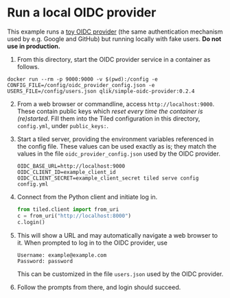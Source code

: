 # Run a local OIDC provider

This example runs a [toy OIDC provider][] (the same authentication mechanism
used by e.g. Google and GitHub) but running locally with fake users. **Do not
use in production.**

1. From this directory, start the OIDC provider service in a container as
   follows.

```
docker run --rm -p 9000:9000 -v $(pwd):/config -e CONFIG_FILE=/config/oidc_provider_config.json -e USERS_FILE=/config/users.json qlik/simple-oidc-provider:0.2.4
```

2. From a web browser or commandline, access `http://localhost:9000`. These
   contain public keys which _reset every time the container is (re)started_.
   Fill them into the Tiled configuration in this directory, `config.yml`,
   under `public_keys:`.

3. Start a tiled server, providing the environment variables referenced in the
   config file. These values can be used exactly as is; they match the values
   in the file `oidc_provider_config.json` used by the OIDC provider.

   ```
   OIDC_BASE_URL=http://localhost:9000 OIDC_CLIENT_ID=example_client_id OIDC_CLIENT_SECRET=example_client_secret tiled serve config config.yml
   ```
4. Connect from the Python client and initiate log in.

   ```python
   from tiled.client import from_uri
   c = from_uri("http://localhost:8000")
   c.login()
   ```

5. This will show a URL and may automatically navigate a web browser to it.
   When prompted to log in to the OIDC provider, use

   ```
   Username: example@example.com
   Password: password
   ```

   This can be customized in the file `users.json` used by the OIDC provider.

6. Follow the prompts from there, and login should succeed.

[toy OIDC provider]: https://hub.docker.com/r/qlik/simple-oidc-provider/
